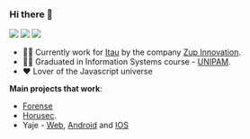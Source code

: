 ### Hi there 👋

[![](https://img.shields.io/badge/-Lucas%20Bruno-blue?style=flat-square&labelColor=blue&logo=linkedin&logoColor=white&link=https://www.linkedin.com/in/lucas-bruno-33b193151/)](https://www.linkedin.com/in/lucas-bruno-33b193151/)
[![](https://img.shields.io/badge/-gmail-red?style=flat-square&labelColor=red&logo=gmail&logoColor=white&link=http://link%3Dmailto:lucabrunoferreira@gmail.com/)](http://link%3Dmailto:lucabrunoferreira@gmail.com/)
[![](https://img.shields.io/badge/-@lucasbrunoferreira-e1306c?style=flat-square&labelColor=e1306c&logo=instagram&logoColor=white&link=https://www.instagram.com/lucasbrunoferreira/)](https://www.instagram.com/lucasbrunoferreira/)


- 👨‍💻 Currently work for [Itau](https://github.com/itau) by the company [Zup Innovation](https://www.zup.com.br/).
- 👨‍🎓 Graduated in Information Systems course - [UNIPAM](https://graduacao.unipam.edu.br/curso.php?id=MTQ=).
- ❤️ Lover of the Javascript universe



**Main projects that work**:
- [Forense](https://questoes.clubeforense.com.br/)
- [Horusec](https://github.com/zupit/horusec-platform).
- Yaje - [Web](https://yaje.com.br/), [Android](https://play.google.com/store/apps/details?id=com.yajeapp.Yaje) and [IOS](https://apps.apple.com/br/app/yaje/id1615080596)  
